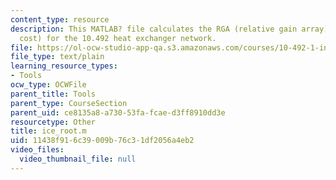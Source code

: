 ```yaml
---
content_type: resource
description: This MATLAB? file calculates the RGA (relative gain array) and DC (disturbance
  cost) for the 10.492 heat exchanger network.
file: https://ol-ocw-studio-app-qa.s3.amazonaws.com/courses/10-492-1-integrated-chemical-engineering-topics-i-process-control-by-design-fall-2004/11438f916c39009b76c31df2056a4eb2_ice_root.m
file_type: text/plain
learning_resource_types:
- Tools
ocw_type: OCWFile
parent_title: Tools
parent_type: CourseSection
parent_uid: ce8135a8-a730-53fa-fcae-d3ff8910dd3e
resourcetype: Other
title: ice_root.m
uid: 11438f91-6c39-009b-76c3-1df2056a4eb2
video_files:
  video_thumbnail_file: null
---
```

